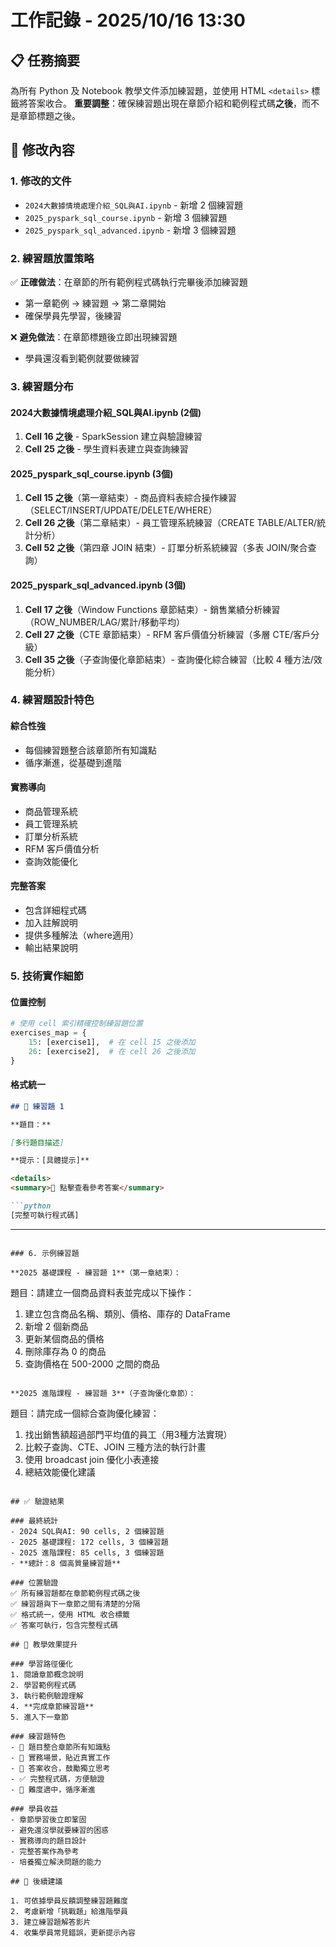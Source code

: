 # 工作記錄 - 2025/10/16 13:30

## 📋 任務摘要
為所有 Python 及 Notebook 教學文件添加練習題，並使用 HTML `<details>` 標籤將答案收合。
**重要調整**：確保練習題出現在章節介紹和範例程式碼**之後**，而不是章節標題之後。

## 🔧 修改內容

### 1. 修改的文件
- `2024大數據情境處理介紹_SQL與AI.ipynb` - 新增 2 個練習題
- `2025_pyspark_sql_course.ipynb` - 新增 3 個練習題
- `2025_pyspark_sql_advanced.ipynb` - 新增 3 個練習題

### 2. 練習題放置策略
✅ **正確做法**：在章節的所有範例程式碼執行完畢後添加練習題
- 第一章範例 → 練習題 → 第二章開始
- 確保學員先學習，後練習

❌ **避免做法**：在章節標題後立即出現練習題
- 學員還沒看到範例就要做練習

### 3. 練習題分布

#### 2024大數據情境處理介紹_SQL與AI.ipynb (2個)
1. **Cell 16 之後** - SparkSession 建立與驗證練習
2. **Cell 25 之後** - 學生資料表建立與查詢練習

#### 2025_pyspark_sql_course.ipynb (3個)
1. **Cell 15 之後**（第一章結束）- 商品資料表綜合操作練習（SELECT/INSERT/UPDATE/DELETE/WHERE）
2. **Cell 26 之後**（第二章結束）- 員工管理系統練習（CREATE TABLE/ALTER/統計分析）
3. **Cell 52 之後**（第四章 JOIN 結束）- 訂單分析系統練習（多表 JOIN/聚合查詢）

#### 2025_pyspark_sql_advanced.ipynb (3個)
1. **Cell 17 之後**（Window Functions 章節結束）- 銷售業績分析練習（ROW_NUMBER/LAG/累計/移動平均）
2. **Cell 27 之後**（CTE 章節結束）- RFM 客戶價值分析練習（多層 CTE/客戶分級）
3. **Cell 35 之後**（子查詢優化章節結束）- 查詢優化綜合練習（比較 4 種方法/效能分析）

### 4. 練習題設計特色

#### 綜合性強
- 每個練習題整合該章節所有知識點
- 循序漸進，從基礎到進階

#### 實務導向
- 商品管理系統
- 員工管理系統
- 訂單分析系統
- RFM 客戶價值分析
- 查詢效能優化

#### 完整答案
- 包含詳細程式碼
- 加入註解說明
- 提供多種解法（where適用）
- 輸出結果說明

### 5. 技術實作細節

#### 位置控制
```python
# 使用 cell 索引精確控制練習題位置
exercises_map = {
    15: [exercise1],  # 在 cell 15 之後添加
    26: [exercise2],  # 在 cell 26 之後添加
}
```

#### 格式統一
```markdown
## 💪 練習題 1

**題目：**

[多行題目描述]

**提示：[具體提示]**

<details>
<summary>📝 點擊查看參考答案</summary>

```python
[完整可執行程式碼]
```

</details>

---
```

### 6. 示例練習題

**2025 基礎課程 - 練習題 1**（第一章結束）：
```
題目：請建立一個商品資料表並完成以下操作：
1. 建立包含商品名稱、類別、價格、庫存的 DataFrame
2. 新增 2 個新商品
3. 更新某個商品的價格
4. 刪除庫存為 0 的商品
5. 查詢價格在 500-2000 之間的商品
```

**2025 進階課程 - 練習題 3**（子查詢優化章節）：
```
題目：請完成一個綜合查詢優化練習：
1. 找出銷售額超過部門平均值的員工（用3種方法實現）
2. 比較子查詢、CTE、JOIN 三種方法的執行計畫
3. 使用 broadcast join 優化小表連接
4. 總結效能優化建議
```

## ✅ 驗證結果

### 最終統計
- 2024 SQL與AI: 90 cells, 2 個練習題
- 2025 基礎課程: 172 cells, 3 個練習題
- 2025 進階課程: 85 cells, 3 個練習題
- **總計：8 個高質量練習題**

### 位置驗證
✅ 所有練習題都在章節範例程式碼之後
✅ 練習題與下一章節之間有清楚的分隔
✅ 格式統一，使用 HTML 收合標籤
✅ 答案可執行，包含完整程式碼

## 🎯 教學效果提升

### 學習路徑優化
1. 閱讀章節概念說明
2. 學習範例程式碼
3. 執行範例驗證理解
4. **完成章節練習題**
5. 進入下一章節

### 練習題特色
- 💪 題目整合章節所有知識點
- 🎯 實務場景，貼近真實工作
- 📝 答案收合，鼓勵獨立思考
- ✅ 完整程式碼，方便驗證
- 🚀 難度適中，循序漸進

### 學員收益
- 章節學習後立即鞏固
- 避免還沒學就要練習的困惑
- 實務導向的題目設計
- 完整答案作為參考
- 培養獨立解決問題的能力

## 📝 後續建議

1. 可依據學員反饋調整練習題難度
2. 考慮新增「挑戰題」給進階學員
3. 建立練習題解答影片
4. 收集學員常見錯誤，更新提示內容
